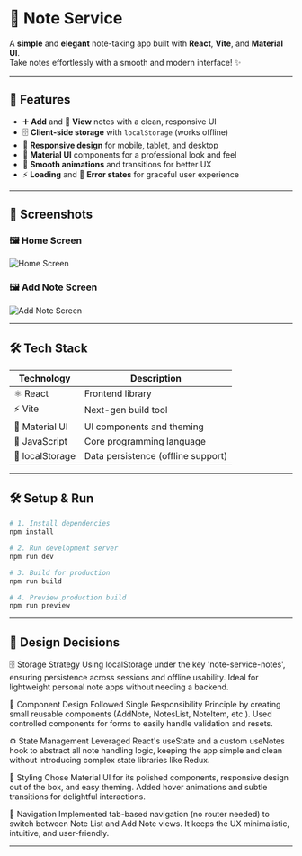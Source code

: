 # 📝 Note Service

A **simple** and **elegant** note-taking app built with **React**, **Vite**, and **Material UI**.  
Take notes effortlessly with a smooth and modern interface! ✨

---

## 🚀 Features

- ➕ **Add** and 📄 **View** notes with a clean, responsive UI
- 🗄️ **Client-side storage** with `localStorage` (works offline)
- 📱 **Responsive design** for mobile, tablet, and desktop
- 🎨 **Material UI** components for a professional look and feel
- 🎥 **Smooth animations** and transitions for better UX
- ⚡ **Loading** and 🚨 **Error states** for graceful user experience

---

## 📸 Screenshots

### 🖼️ Home Screen

![Home Screen](./screenshots/SS1.png)

### 🖼️ Add Note Screen

![Add Note Screen](./screenshots/SS2.png)

---

## 🛠️ Tech Stack

| Technology      | Description                        |
| --------------- | ---------------------------------- |
| ⚛️ React        | Frontend library                   |
| ⚡ Vite         | Next-gen build tool                |
| 🎨 Material UI  | UI components and theming          |
| 🧠 JavaScript   | Core programming language          |
| 💾 localStorage | Data persistence (offline support) |

---

## 🛠️ Setup & Run

```bash
# 1. Install dependencies
npm install

# 2. Run development server
npm run dev

# 3. Build for production
npm run build

# 4. Preview production build
npm run preview
```

---

## 🎨 Design Decisions

🗄️ Storage Strategy
Using localStorage under the key 'note-service-notes', ensuring persistence across sessions and offline usability. Ideal for lightweight personal note apps without needing a backend.

🧩 Component Design
Followed Single Responsibility Principle by creating small reusable components (AddNote, NotesList, NoteItem, etc.).
Used controlled components for forms to easily handle validation and resets.

⚙️ State Management
Leveraged React's useState and a custom useNotes hook to abstract all note handling logic, keeping the app simple and clean without introducing complex state libraries like Redux.

🎨 Styling
Chose Material UI for its polished components, responsive design out of the box, and easy theming.
Added hover animations and subtle transitions for delightful interactions.

🧭 Navigation
Implemented tab-based navigation (no router needed) to switch between Note List and Add Note views.
It keeps the UX minimalistic, intuitive, and user-friendly.

---

